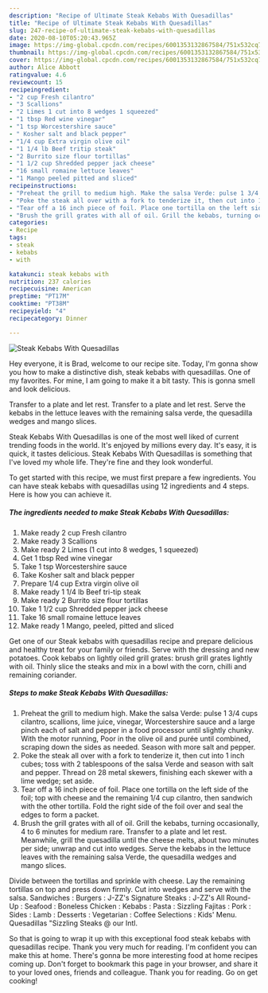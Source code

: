 ```yaml
---
description: "Recipe of Ultimate Steak Kebabs With Quesadillas"
title: "Recipe of Ultimate Steak Kebabs With Quesadillas"
slug: 247-recipe-of-ultimate-steak-kebabs-with-quesadillas
date: 2020-08-10T05:20:43.965Z
image: https://img-global.cpcdn.com/recipes/6001353132867584/751x532cq70/steak-kebabs-with-quesadillas-recipe-main-photo.jpg
thumbnail: https://img-global.cpcdn.com/recipes/6001353132867584/751x532cq70/steak-kebabs-with-quesadillas-recipe-main-photo.jpg
cover: https://img-global.cpcdn.com/recipes/6001353132867584/751x532cq70/steak-kebabs-with-quesadillas-recipe-main-photo.jpg
author: Alice Abbott
ratingvalue: 4.6
reviewcount: 15
recipeingredient:
- "2 cup Fresh cilantro"
- "3 Scallions"
- "2 Limes 1 cut into 8 wedges 1 squeezed"
- "1 tbsp Red wine vinegar"
- "1 tsp Worcestershire sauce"
- " Kosher salt and black pepper"
- "1/4 cup Extra virgin olive oil"
- "1 1/4 lb Beef tritip steak"
- "2 Burrito size flour tortillas"
- "1 1/2 cup Shredded pepper jack cheese"
- "16 small romaine lettuce leaves"
- "1 Mango peeled pitted and sliced"
recipeinstructions:
- "Preheat the grill to medium high. Make the salsa Verde: pulse 1 3/4 cups cilantro, scallions, lime juice, vinegar, Worcestershire sauce and a large pinch each of salt and pepper in a food processor until slightly chunky. With the motor running, Poor in the olive oil and purée until combined, scraping down the sides as needed. Season with more salt and pepper."
- "Poke the steak all over with a fork to tenderize it, then cut into 1 inch cubes; toss with 2 tablespoons of the salsa Verde and season with salt and pepper. Thread on 28 metal skewers, finishing each skewer with a lime wedge; set aside."
- "Tear off a 16 inch piece of foil. Place one tortilla on the left side of the foil; top with cheese and the remaining 1/4 cup cilantro, then sandwich with the other tortilla. Fold the right side of the foil over and seal the edges to form a packet."
- "Brush the grill grates with all of oil. Grill the kebabs, turning occasionally, 4 to 6 minutes for medium rare. Transfer to a plate and let rest. Meanwhile, grill the quesadilla until the cheese melts, about two minutes per side; unwrap and cut into wedges. Serve the kebabs in the lettuce leaves with the remaining salsa Verde, the quesadilla wedges and mango slices."
categories:
- Recipe
tags:
- steak
- kebabs
- with

katakunci: steak kebabs with 
nutrition: 237 calories
recipecuisine: American
preptime: "PT17M"
cooktime: "PT38M"
recipeyield: "4"
recipecategory: Dinner

---
```



![Steak Kebabs With Quesadillas](https://img-global.cpcdn.com/recipes/6001353132867584/751x532cq70/steak-kebabs-with-quesadillas-recipe-main-photo.jpg)

Hey everyone, it is Brad, welcome to our recipe site. Today, I'm gonna show you how to make a distinctive dish, steak kebabs with quesadillas. One of my favorites. For mine, I am going to make it a bit tasty. This is gonna smell and look delicious.

Transfer to a plate and let rest. Transfer to a plate and let rest. Serve the kebabs in the lettuce leaves with the remaining salsa verde, the quesadilla wedges and mango slices.

Steak Kebabs With Quesadillas is one of the most well liked of current trending foods in the world. It's enjoyed by millions every day. It's easy, it is quick, it tastes delicious. Steak Kebabs With Quesadillas is something that I've loved my whole life. They're fine and they look wonderful.


To get started with this recipe, we must first prepare a few ingredients. You can have steak kebabs with quesadillas using 12 ingredients and 4 steps. Here is how you can achieve it.

<!--inarticleads1-->

##### The ingredients needed to make Steak Kebabs With Quesadillas:

1. Make ready 2 cup Fresh cilantro
1. Make ready 3 Scallions
1. Make ready 2 Limes (1 cut into 8 wedges, 1 squeezed)
1. Get 1 tbsp Red wine vinegar
1. Take 1 tsp Worcestershire sauce
1. Take  Kosher salt and black pepper
1. Prepare 1/4 cup Extra virgin olive oil
1. Make ready 1 1/4 lb Beef tri-tip steak
1. Make ready 2 Burrito size flour tortillas
1. Take 1 1/2 cup Shredded pepper jack cheese
1. Take 16 small romaine lettuce leaves
1. Make ready 1 Mango, peeled, pitted and sliced


Get one of our Steak kebabs with quesadillas recipe and prepare delicious and healthy treat for your family or friends. Serve with the dressing and new potatoes. Cook kebabs on lightly oiled grill grates: brush grill grates lightly with oil. Thinly slice the steaks and mix in a bowl with the corn, chilli and remaining coriander. 

<!--inarticleads2-->

##### Steps to make Steak Kebabs With Quesadillas:

1. Preheat the grill to medium high. Make the salsa Verde: pulse 1 3/4 cups cilantro, scallions, lime juice, vinegar, Worcestershire sauce and a large pinch each of salt and pepper in a food processor until slightly chunky. With the motor running, Poor in the olive oil and purée until combined, scraping down the sides as needed. Season with more salt and pepper.
1. Poke the steak all over with a fork to tenderize it, then cut into 1 inch cubes; toss with 2 tablespoons of the salsa Verde and season with salt and pepper. Thread on 28 metal skewers, finishing each skewer with a lime wedge; set aside.
1. Tear off a 16 inch piece of foil. Place one tortilla on the left side of the foil; top with cheese and the remaining 1/4 cup cilantro, then sandwich with the other tortilla. Fold the right side of the foil over and seal the edges to form a packet.
1. Brush the grill grates with all of oil. Grill the kebabs, turning occasionally, 4 to 6 minutes for medium rare. Transfer to a plate and let rest. Meanwhile, grill the quesadilla until the cheese melts, about two minutes per side; unwrap and cut into wedges. Serve the kebabs in the lettuce leaves with the remaining salsa Verde, the quesadilla wedges and mango slices.


Divide between the tortillas and sprinkle with cheese. Lay the remaining tortillas on top and press down firmly. Cut into wedges and serve with the salsa. Sandwiches : Burgers : J-ZZ&#39;s Signature Steaks : J-ZZ&#39;s All Round-Up : Seafood : Boneless Chicken : Kebabs : Pasta : Sizzling Fajitas : Pork : Sides : Lamb : Desserts : Vegetarian : Coffee Selections : Kids&#39; Menu. Quesadillas &#34;Sizzling Steaks @ our Intl. 

So that is going to wrap it up with this exceptional food steak kebabs with quesadillas recipe. Thank you very much for reading. I'm confident you can make this at home. There's gonna be more interesting food at home recipes coming up. Don't forget to bookmark this page in your browser, and share it to your loved ones, friends and colleague. Thank you for reading. Go on get cooking!
